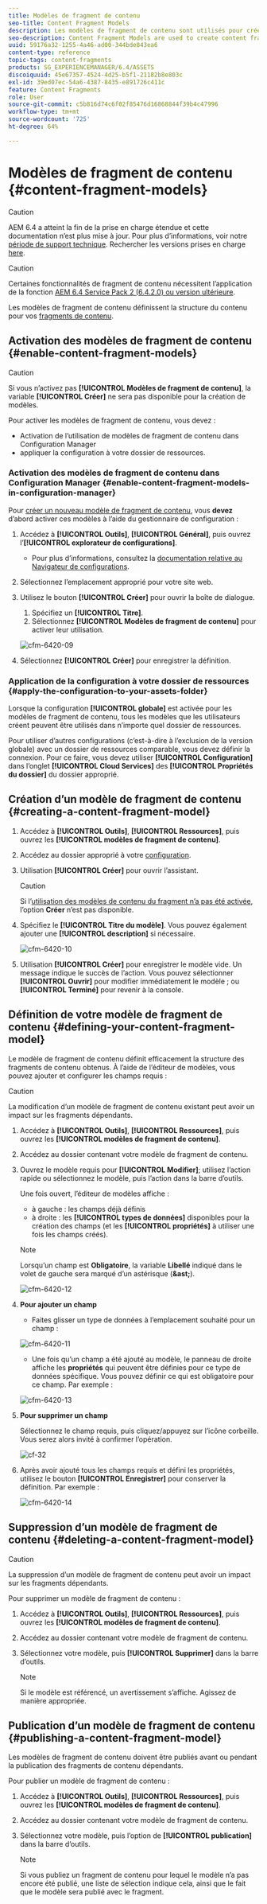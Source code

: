 ```yaml
---
title: Modèles de fragment de contenu
seo-title: Content Fragment Models
description: Les modèles de fragment de contenu sont utilisés pour créer des fragments de contenu avec du contenu structuré.
seo-description: Content Fragment Models are used to create content fragments with structured content.
uuid: 59176a32-1255-4a46-ad00-344bde843ea6
content-type: reference
topic-tags: content-fragments
products: SG_EXPERIENCEMANAGER/6.4/ASSETS
discoiquuid: 45e67357-4524-4d25-b5f1-21182b8e803c
exl-id: 39ed07ec-54a6-4387-8435-e891726c411c
feature: Content Fragments
role: User
source-git-commit: c5b816d74c6f02f85476d16868844f39b4c47996
workflow-type: tm+mt
source-wordcount: '725'
ht-degree: 64%

---
```


# Modèles de fragment de contenu {#content-fragment-models}

>[!CAUTION]
>
>AEM 6.4 a atteint la fin de la prise en charge étendue et cette documentation n’est plus mise à jour. Pour plus d’informations, voir notre [période de support technique](https://helpx.adobe.com/fr/support/programs/eol-matrix.html). Rechercher les versions prises en charge [here](https://experienceleague.adobe.com/docs/?lang=fr).

>[!CAUTION]
>
>Certaines fonctionnalités de fragment de contenu nécessitent l’application de la fonction [AEM 6.4 Service Pack 2 (6.4.2.0) ou version ultérieure](../release-notes/sp-release-notes.md).

Les modèles de fragment de contenu définissent la structure du contenu pour vos [fragments de contenu](content-fragments.md).

## Activation des modèles de fragment de contenu   {#enable-content-fragment-models}

>[!CAUTION]
>
>Si vous n’activez pas **[!UICONTROL Modèles de fragment de contenu]**, la variable **[!UICONTROL Créer]** ne sera pas disponible pour la création de modèles.

Pour activer les modèles de fragment de contenu, vous devez :

* Activation de l’utilisation de modèles de fragment de contenu dans Configuration Manager
* appliquer la configuration à votre dossier de ressources.

### Activation des modèles de fragment de contenu dans Configuration Manager   {#enable-content-fragment-models-in-configuration-manager}

Pour [créer un nouveau modèle de fragment de contenu](#creating-a-content-fragment-model), vous **devez** d’abord activer ces modèles à l’aide du gestionnaire de configuration :

1. Accédez à **[!UICONTROL Outils]**, **[!UICONTROL Général]**, puis ouvrez l’**[!UICONTROL explorateur de configurations]**.
   * Pour plus d’informations, consultez la [documentation relative au Navigateur de configurations](/help/sites-administering/configurations.md).
1. Sélectionnez l’emplacement approprié pour votre site web.
1. Utilisez le bouton **[!UICONTROL Créer]** pour ouvrir la boîte de dialogue.

   1. Spécifiez un **[!UICONTROL Titre]**.
   1. Sélectionnez **[!UICONTROL Modèles de fragment de contenu]** pour activer leur utilisation.

   ![cfm-6420-09](assets/cfm-6420-09.png)

1. Sélectionnez **[!UICONTROL Créer]** pour enregistrer la définition.

### Application de la configuration à votre dossier de ressources {#apply-the-configuration-to-your-assets-folder}

Lorsque la configuration **[!UICONTROL globale]** est activée pour les modèles de fragment de contenu, tous les modèles que les utilisateurs créent peuvent être utilisés dans n’importe quel dossier de ressources.

Pour utiliser d’autres configurations (c’est-à-dire à l’exclusion de la version globale) avec un dossier de ressources comparable, vous devez définir la connexion. Pour ce faire, vous devez utiliser **[!UICONTROL Configuration]** dans l’onglet **[!UICONTROL Cloud Services]** des **[!UICONTROL Propriétés du dossier]** du dossier approprié.

## Création d’un modèle de fragment de contenu {#creating-a-content-fragment-model}

1. Accédez à **[!UICONTROL Outils]**, **[!UICONTROL Ressources]**, puis ouvrez les **[!UICONTROL modèles de fragment de contenu]**.
1. Accédez au dossier approprié à votre [configuration](#enable-content-fragment-models).
1. Utilisation **[!UICONTROL Créer]** pour ouvrir l’assistant.

   >[!CAUTION]
   >
   >Si l’[utilisation des modèles de contenu du fragment n’a pas été activée](#enable-content-fragment-models), l’option **Créer** n’est pas disponible.

1. Spécifiez le **[!UICONTROL Titre du modèle]**. Vous pouvez également ajouter une **[!UICONTROL description]** si nécessaire.

   ![cfm-6420-10](assets/cfm-6420-10.png)

1. Utilisation **[!UICONTROL Créer]** pour enregistrer le modèle vide. Un message indique le succès de l’action. Vous pouvez sélectionner **[!UICONTROL Ouvrir]** pour modifier immédiatement le modèle ; ou **[!UICONTROL Terminé]** pour revenir à la console.

## Définition de votre modèle de fragment de contenu {#defining-your-content-fragment-model}

Le modèle de fragment de contenu définit efficacement la structure des fragments de contenu obtenus. À l’aide de l’éditeur de modèles, vous pouvez ajouter et configurer les champs requis :

>[!CAUTION]
>
>La modification d’un modèle de fragment de contenu existant peut avoir un impact sur les fragments dépendants.

1. Accédez à **[!UICONTROL Outils]**, **[!UICONTROL Ressources]**, puis ouvrez les **[!UICONTROL modèles de fragment de contenu]**.

1. Accédez au dossier contenant votre modèle de fragment de contenu.
1. Ouvrez le modèle requis pour **[!UICONTROL Modifier]**; utilisez l’action rapide ou sélectionnez le modèle, puis l’action dans la barre d’outils.

   Une fois ouvert, l’éditeur de modèles affiche :

   * à gauche : les champs déjà définis
   * à droite : les **[!UICONTROL types de données]** disponibles pour la création des champs (et les **[!UICONTROL propriétés]** à utiliser une fois les champs créés).

   >[!NOTE]
   >
   >Lorsqu’un champ est **Obligatoire**, la variable **Libellé** indiqué dans le volet de gauche sera marqué d’un astérisque (**&amp;ast;**).

   ![cfm-6420-12](assets/cfm-6420-12.png)

1. **Pour ajouter un champ**

   * Faites glisser un type de données à l’emplacement souhaité pour un champ :

   ![cfm-6420-11](assets/cfm-6420-11.png)

   * Une fois qu’un champ a été ajouté au modèle, le panneau de droite affiche les **propriétés** qui peuvent être définies pour ce type de données spécifique. Vous pouvez définir ce qui est obligatoire pour ce champ. Par exemple :

   ![cfm-6420-13](assets/cfm-6420-13.png)

1. **Pour supprimer un champ**

   Sélectionnez le champ requis, puis cliquez/appuyez sur l’icône corbeille. Vous serez alors invité à confirmer l’opération.

   ![cf-32](assets/cf-32.png)

1. Après avoir ajouté tous les champs requis et défini les propriétés, utilisez le bouton **[!UICONTROL Enregistrer]** pour conserver la définition. Par exemple :

   ![cfm-6420-14](assets/cfm-6420-14.png)

## Suppression d’un modèle de fragment de contenu {#deleting-a-content-fragment-model}

>[!CAUTION]
>
>La suppression d’un modèle de fragment de contenu peut avoir un impact sur les fragments dépendants.

Pour supprimer un modèle de fragment de contenu :

1. Accédez à **[!UICONTROL Outils]**, **[!UICONTROL Ressources]**, puis ouvrez les **[!UICONTROL modèles de fragment de contenu]**.

1. Accédez au dossier contenant votre modèle de fragment de contenu.
1. Sélectionnez votre modèle, puis **[!UICONTROL Supprimer]** dans la barre d’outils.

   >[!NOTE]
   >
   >Si le modèle est référencé, un avertissement s’affiche. Agissez de manière appropriée.

## Publication d’un modèle de fragment de contenu {#publishing-a-content-fragment-model}

Les modèles de fragment de contenu doivent être publiés avant ou pendant la publication des fragments de contenu dépendants.

Pour publier un modèle de fragment de contenu :

1. Accédez à **[!UICONTROL Outils]**, **[!UICONTROL Ressources]**, puis ouvrez les **[!UICONTROL modèles de fragment de contenu]**.

1. Accédez au dossier contenant votre modèle de fragment de contenu.
1. Sélectionnez votre modèle, puis l’option de **[!UICONTROL publication]** dans la barre d’outils.

   >[!NOTE]
   >
   >Si vous publiez un fragment de contenu pour lequel le modèle n’a pas encore été publié, une liste de sélection indique cela, ainsi que le fait que le modèle sera publié avec le fragment.
